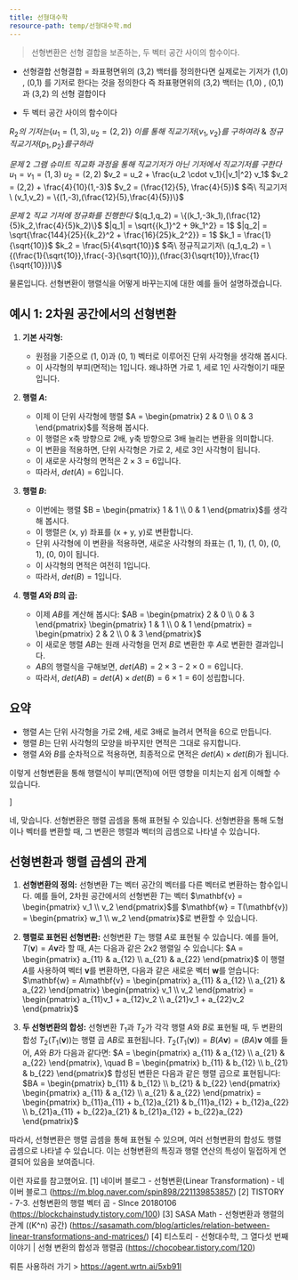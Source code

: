 ```yaml
---
title: 선형대수학
resource-path: temp/선형대수학.md
---
```

> 선형변환은 선형 결합을 보존하는, 두 벡터 공간 사이의 함수이다.

- 선형결합
  선형결합 = 좌표평면위의 (3,2) 백터를 정의한다면
  실제로는 기저가 (1,0) , (0,1) 를 기저로 한다는 것을 정의한다
  즉 좌표평면위의 (3,2) 백터는 (1,0) , (0,1) 과 (3,2) 의 선형 결합이다

- 두 벡터 공간 사이의 함수이다
  







$R_2 의\ 기저는 \{ u_1 = (1,3), u_2 = (2,2)\}$ $이를\ 통해\ 직교기저 \{v_1, v_2\} 를\ 구하여라\  \&\  정규직교기저 \{p_1, p_2\} 를 구하라$

$문제\ 2\ 그램\ 슈미트\ 직교화\ 과정을\ 통해\ 직교기저가\ 아닌\ 기저에서\ 직교기저를\ 구한다$
$u_1 = v_1 = (1,3)$
$u_2 = (2,2)$
$v_2 = u_2 + \frac{u_2 \cdot v_1}{|v_1|^2} v_1$
$v_2 = (2,2) + \frac{4}{10}(1,-3)$
$v_2 = (\frac{12}{5}, \frac{4}{5})$
$즉\ 직교기저\ (v_1,v_2) = \{(1,-3),(\frac{12}{5},\frac{4}{5})\}$

$문제\ 2\ 직교\ 기저에\ 정규화를\ 진행한다$
$(q_1,q_2) = \{(k_1,-3k_1),(\frac{12}{5}k_2,\frac{4}{5}k_2)\}$
$|q_1| = \sqrt{{k_1}^2 + 9k_1^2} = 1$
$|q_2| = \sqrt{\frac{144}{25}{{k_2}^2 + \frac{16}{25}k_2^2}} = 1$
$k_1 = \frac{1}{\sqrt{10}}$
$k_2 = \frac{5}{4\sqrt{10}}$
$즉\ 정규직교기저\ (q_1,q_2) = \{(\frac{1}{\sqrt{10}},\frac{-3}{\sqrt{10}}),(\frac{3}{\sqrt{10}},\frac{1}{\sqrt{10}})\}$


물론입니다. 선형변환이 행렬식을 어떻게 바꾸는지에 대한 예를 들어 설명하겠습니다.

## 예시 1: 2차원 공간에서의 선형변환

1. **기본 사각형:**
   - 원점을 기준으로 (1, 0)과 (0, 1) 벡터로 이루어진 단위 사각형을 생각해 봅시다.
   - 이 사각형의 부피(면적)는 1입니다. 왜냐하면 가로 1, 세로 1인 사각형이기 때문입니다.

2. **행렬 $A$:**
   - 이제 이 단위 사각형에 행렬 $A = \begin{pmatrix} 2 & 0 \\ 0 & 3 \end{pmatrix}$를 적용해 봅시다.
   - 이 행렬은 x축 방향으로 2배, y축 방향으로 3배 늘리는 변환을 의미합니다.
   - 이 변환을 적용하면, 단위 사각형은 가로 2, 세로 3인 사각형이 됩니다.
   - 이 새로운 사각형의 면적은 $2 \times 3 = 6$입니다.
   - 따라서, $det(A) = 6$입니다.

3. **행렬 $B$:**
   - 이번에는 행렬 $B = \begin{pmatrix} 1 & 1 \\ 0 & 1 \end{pmatrix}$를 생각해 봅시다.
   - 이 행렬은 (x, y) 좌표를 (x + y, y)로 변환합니다.
   - 단위 사각형에 이 변환을 적용하면, 새로운 사각형의 좌표는 (1, 1), (1, 0), (0, 1), (0, 0)이 됩니다.
   - 이 사각형의 면적은 여전히 1입니다.
   - 따라서, $det(B) = 1$입니다.

4. **행렬 $A$와 $B$의 곱:**
   - 이제 $AB$를 계산해 봅시다: $AB = \begin{pmatrix} 2 & 0 \\ 0 & 3 \end{pmatrix} \begin{pmatrix} 1 & 1 \\ 0 & 1 \end{pmatrix} = \begin{pmatrix} 2 & 2 \\ 0 & 3 \end{pmatrix}$
   - 이 새로운 행렬 $AB$는 원래 사각형을 먼저 $B$로 변환한 후 $A$로 변환한 결과입니다.
   - $AB$의 행렬식을 구해보면, $det(AB) = 2 \times 3 - 2 \times 0 = 6$입니다.
   - 따라서, $det(AB) = det(A) \times det(B) = 6 \times 1 = 6$이 성립합니다.

## 요약

- 행렬 $A$는 단위 사각형을 가로 2배, 세로 3배로 늘려서 면적을 6으로 만듭니다.
- 행렬 $B$는 단위 사각형의 모양을 바꾸지만 면적은 그대로 유지합니다.
- 행렬 $A$와 $B$를 순차적으로 적용하면, 최종적으로 면적은 $det(A) \times det(B)$가 됩니다.

이렇게 선형변환을 통해 행렬식이 부피(면적)에 어떤 영향을 미치는지 쉽게 이해할 수 있습니다. 

]








네, 맞습니다. 선형변환은 행렬 곱셈을 통해 표현될 수 있습니다. 선형변환을 통해 도형이나 벡터를 변환할 때, 그 변환은 행렬과 벡터의 곱셈으로 나타낼 수 있습니다.

## 선형변환과 행렬 곱셈의 관계

1. **선형변환의 정의:**
   선형변환 $T$는 벡터 공간의 벡터를 다른 벡터로 변환하는 함수입니다. 예를 들어, 2차원 공간에서의 선형변환 $T$는 벡터 $\mathbf{v} = \begin{pmatrix} v_1 \\ v_2 \end{pmatrix}$를 $\mathbf{w} = T(\mathbf{v}) = \begin{pmatrix} w_1 \\ w_2 \end{pmatrix}$로 변환할 수 있습니다.

2. **행렬로 표현된 선형변환:**
   선형변환 $T$는 행렬 $A$로 표현될 수 있습니다. 예를 들어, $T(\mathbf{v}) = A\mathbf{v}$라 할 때, $A$는 다음과 같은 2x2 행렬일 수 있습니다:
   $A = \begin{pmatrix} a_{11} & a_{12} \\ a_{21} & a_{22} \end{pmatrix}$
   이 행렬 $A$를 사용하여 벡터 $\mathbf{v}$를 변환하면, 다음과 같은 새로운 벡터 $\mathbf{w}$를 얻습니다:
   $\mathbf{w} = A\mathbf{v} = \begin{pmatrix} a_{11} & a_{12} \\ a_{21} & a_{22} \end{pmatrix} \begin{pmatrix} v_1 \\ v_2 \end{pmatrix} = \begin{pmatrix} a_{11}v_1 + a_{12}v_2 \\ a_{21}v_1 + a_{22}v_2 \end{pmatrix}$

3. **두 선형변환의 합성:**
   선형변환 $T_1$과 $T_2$가 각각 행렬 $A$와 $B$로 표현될 때, 두 변환의 합성 $T_2(T_1(\mathbf{v}))$는 행렬 곱 $AB$로 표현됩니다.
   $T_2(T_1(\mathbf{v})) = B(A\mathbf{v}) = (BA)\mathbf{v}$
   예를 들어, $A$와 $B$가 다음과 같다면:
   $A = \begin{pmatrix} a_{11} & a_{12} \\ a_{21} & a_{22} \end{pmatrix}, \quad B = \begin{pmatrix} b_{11} & b_{12} \\ b_{21} & b_{22} \end{pmatrix}$
   합성된 변환은 다음과 같은 행렬 곱으로 표현됩니다:
   $BA = \begin{pmatrix} b_{11} & b_{12} \\ b_{21} & b_{22} \end{pmatrix} \begin{pmatrix} a_{11} & a_{12} \\ a_{21} & a_{22} \end{pmatrix} = \begin{pmatrix} b_{11}a_{11} + b_{12}a_{21} & b_{11}a_{12} + b_{12}a_{22} \\ b_{21}a_{11} + b_{22}a_{21} & b_{21}a_{12} + b_{22}a_{22} \end{pmatrix}$

따라서, 선형변환은 행렬 곱셈을 통해 표현될 수 있으며, 여러 선형변환의 합성도 행렬 곱셈으로 나타낼 수 있습니다. 이는 선형변환의 특징과 행렬 연산의 특성이 밀접하게 연결되어 있음을 보여줍니다. 

이런 자료를 참고했어요.
[1] 네이버 블로그 - 선형변환(Linear Transformation) - 네이버 블로그 (https://m.blog.naver.com/spin898/221139853857)
[2] TISTORY - 7-3. 선형변환의 행렬 벡터 곱 - SInce 20180106 (https://blockchainstudy.tistory.com/100)
[3] SASA Math - 선형변환과 행렬의 관계 (\(K^n\) 공간) (https://sasamath.com/blog/articles/relation-between-linear-transformations-and-matrices/)
[4] 티스토리 - 선형대수학, 그 열다섯 번째 이야기 | 선형 변환의 합성과 행렬곱 (https://chocobear.tistory.com/120) 

뤼튼 사용하러 가기 > https://agent.wrtn.ai/5xb91l
